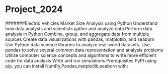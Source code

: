 # Project_2024

#######Electric Vehicles Market Size Analysis using Python
Understand how data analysts and scientists gather and analyze data
Perform data analysis in Python
Combine, group, and aggregate data from multiple sources
Create data visualizations with pandas, matplotlib, and seaborn
Use Python data science libraries to analyze real-world datasets.
Use pandas to solve several common data representation and analysis problems
Utilize computer science concepts and algorithms to write more efficient code for data analysis
Write and run simulations
Prerequisites
PyPI
using pip, you can install NumPy,Pandas,matplotlib,seaborn with:
